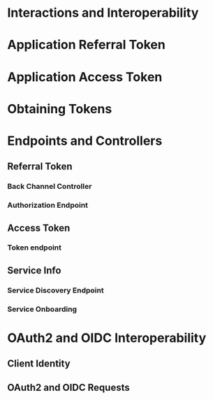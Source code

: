 # Interactions and Interoperability

Application Referral Token
==========================

Application Access Token
========================


Obtaining Tokens
================




Endpoints and Controllers
=========================

Referral Token
--------------
### Back Channel Controller

### Authorization Endpoint

Access Token
------------
### Token endpoint

Service Info
------------
### Service Discovery Endpoint

### Service Onboarding


OAuth2 and OIDC Interoperability
================================

Client Identity
---------------

OAuth2 and OIDC Requests
------------------------
